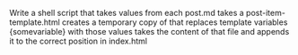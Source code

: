 Write a shell script that
takes values from each post.md
takes a post-item-template.html
creates a temporary copy of that
replaces template variables {somevariable} with those values
takes the content of that file
and appends it to the correct position in index.html
